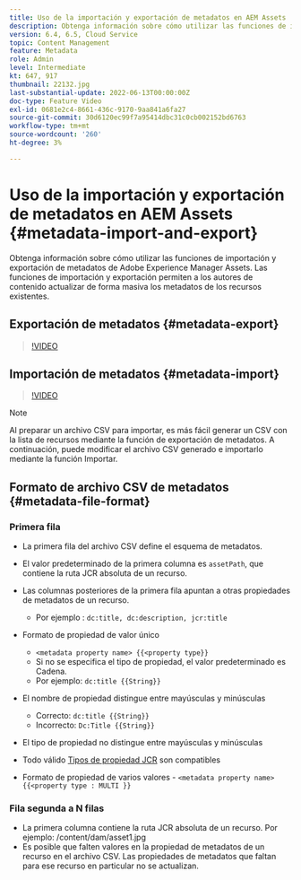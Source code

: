 ```yaml
---
title: Uso de la importación y exportación de metadatos en AEM Assets
description: Obtenga información sobre cómo utilizar las funciones de importación y exportación de metadatos de Adobe Experience Manager Assets. Las funciones de importación y exportación permiten a los autores de contenido actualizar de forma masiva los metadatos de los recursos existentes.
version: 6.4, 6.5, Cloud Service
topic: Content Management
feature: Metadata
role: Admin
level: Intermediate
kt: 647, 917
thumbnail: 22132.jpg
last-substantial-update: 2022-06-13T00:00:00Z
doc-type: Feature Video
exl-id: 0681e2c4-8661-436c-9170-9aa841a6fa27
source-git-commit: 30d6120ec99f7a95414dbc31c0cb002152bd6763
workflow-type: tm+mt
source-wordcount: '260'
ht-degree: 3%

---
```


# Uso de la importación y exportación de metadatos en AEM Assets {#metadata-import-and-export}

Obtenga información sobre cómo utilizar las funciones de importación y exportación de metadatos de Adobe Experience Manager Assets. Las funciones de importación y exportación permiten a los autores de contenido actualizar de forma masiva los metadatos de los recursos existentes.

## Exportación de metadatos {#metadata-export}

>[!VIDEO](https://video.tv.adobe.com/v/22132?quality=12&learn=on)

## Importación de metadatos {#metadata-import}

>[!VIDEO](https://video.tv.adobe.com/v/21374?quality=12&learn=on)

>[!NOTE]
>
> Al preparar un archivo CSV para importar, es más fácil generar un CSV con la lista de recursos mediante la función de exportación de metadatos. A continuación, puede modificar el archivo CSV generado e importarlo mediante la función Importar.

## Formato de archivo CSV de metadatos {#metadata-file-format}

### Primera fila

* La primera fila del archivo CSV define el esquema de metadatos.
* El valor predeterminado de la primera columna es `assetPath`, que contiene la ruta JCR absoluta de un recurso.

* Las columnas posteriores de la primera fila apuntan a otras propiedades de metadatos de un recurso.
   * Por ejemplo : `dc:title, dc:description, jcr:title`

* Formato de propiedad de valor único

   * `<metadata property name> {{<property type}}`
   * Si no se especifica el tipo de propiedad, el valor predeterminado es Cadena.
   * Por ejemplo: `dc:title {{String}}`

* El nombre de propiedad distingue entre mayúsculas y minúsculas
   * Correcto: `dc:title {{String}}`
   * Incorrecto: `Dc:Title {{String}}`

* El tipo de propiedad no distingue entre mayúsculas y minúsculas
* Todo válido [Tipos de propiedad JCR](https://www.adobe.io/experience-manager/reference-materials/spec/jsr170/javadocs/jcr-2.0/javax/jcr/PropertyType.html) son compatibles

* Formato de propiedad de varios valores - `<metadata property name> {{<property type : MULTI }}`

### Fila segunda a N filas

* La primera columna contiene la ruta JCR absoluta de un recurso. Por ejemplo: /content/dam/asset1.jpg
* Es posible que falten valores en la propiedad de metadatos de un recurso en el archivo CSV. Las propiedades de metadatos que faltan para ese recurso en particular no se actualizan.
